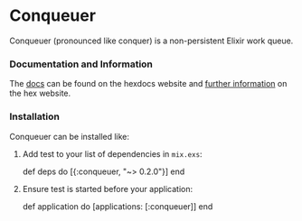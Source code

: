# Conqueuer

Conqueuer (pronounced like conquer) is a non-persistent Elixir work queue.


### Documentation and Information

The [docs](http://hexdocs.pm/conqueuer/0.2.0/Conqueuer.html) can be found on the
hexdocs website and [further information](https://hex.pm/packages/conqueuer) on the
hex website.


### Installation

Conqueuer can be installed like:

  1. Add test to your list of dependencies in `mix.exs`:

        def deps do
          [{:conqueuer, "~> 0.2.0"}]
        end

  2. Ensure test is started before your application:

        def application do
          [applications: [:conqueuer]]
        end
